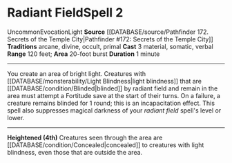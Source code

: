 ﻿---
actions: '[three-actions]'
area: 20-foot burst
component:
- Material
- Somatic
- Verbal
duration: 1 minute
heighten: 4th
heighten_level: 2, 4
id: '1084'
level: '2'
name: Radiant Field
range: 120 feet
rarity: Uncommon
school: Evocation
source: '[[DATABASE/source/Pathfinder 172. Secrets of the Temple City|Pathfinder #172:
  Secrets of the Temple City]]'
tradition:
- Arcane
- Divine
- Occult
- Primal
trait:
- '[[DATABASE/trait/Evocation|Evocation]]'
- '[[DATABASE/trait/Light|Light]]'
- '[[DATABASE/trait/Uncommon|Uncommon]]'
type: Spell

---
# Radiant Field<span class="item-type">Spell 2</span>

<span class="trait-uncommon item-trait">Uncommon</span><span class="item-trait">Evocation</span><span class="item-trait">Light</span>
**Source** [[DATABASE/source/Pathfinder 172. Secrets of the Temple City|Pathfinder #172: Secrets of the Temple City]]
**Traditions** arcane, divine, occult, primal
**Cast** <span class="action-icon">3</span> material, somatic, verbal
**Range** 120 feet; **Area** 20-foot burst
**Duration** 1 minute

---
You create an area of bright light. Creatures with [[DATABASE/monsterability/Light Blindness|light blindness]] that are [[DATABASE/condition/Blinded|blinded]] by radiant field and remain in the area must attempt a Fortitude save at the start of their turns. On a failure, a creature remains blinded for 1 round; this is an incapacitation effect. This spell also suppresses magical darkness of your _radiant field_ spell's level or lower.

---
**Heightened (4th)** Creatures seen through the area are [[DATABASE/condition/Concealed|concealed]] to creatures with light blindness, even those that are outside the area.